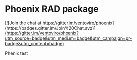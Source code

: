# Phoenix RAD package

[![Join the chat at https://gitter.im/ventoviro/phoenix](https://badges.gitter.im/Join%20Chat.svg)](https://gitter.im/ventoviro/phoenix?utm_source=badge&utm_medium=badge&utm_campaign=pr-badge&utm_content=badge)

Phenix test
